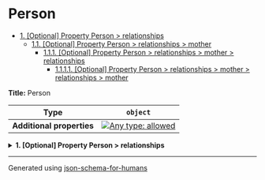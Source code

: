 # Person

- [1. [Optional] Property Person > relationships](#relationships)
  - [1.1. [Optional] Property Person > relationships > mother](#relationships_mother)
    - [1.1.1. [Optional] Property Person > relationships > mother > relationships](#relationships_mother_relationships)
      - [1.1.1.1. [Optional] Property Person > relationships > mother > relationships > mother](#relationships_mother_relationships_mother)

**Title:** Person

| Type                      | `object`                                                                                                                          |
| ------------------------- | --------------------------------------------------------------------------------------------------------------------------------- |
| **Additional properties** | [![Any type: allowed](https://img.shields.io/badge/Any%20type-allowed-green)](# "Additional Properties of any type are allowed.") |

<details>
<summary><strong> <a name="relationships"></a>1. [Optional] Property Person > relationships</strong>  

</summary>
<blockquote>

| Type                      | `object`                                                                                                                          |
| ------------------------- | --------------------------------------------------------------------------------------------------------------------------------- |
| **Additional properties** | [![Any type: allowed](https://img.shields.io/badge/Any%20type-allowed-green)](# "Additional Properties of any type are allowed.") |
| **Defined in**            | #/definitions/person/properties/relationships                                                                                     |

**Description:** Relationships between this person and others

<details>
<summary><strong> <a name="relationships_mother"></a>1.1. [Optional] Property Person > relationships > mother</strong>  

</summary>
<blockquote>

| Type                      | `object`                                                                                                                          |
| ------------------------- | --------------------------------------------------------------------------------------------------------------------------------- |
| **Additional properties** | [![Any type: allowed](https://img.shields.io/badge/Any%20type-allowed-green)](# "Additional Properties of any type are allowed.") |
| **Defined in**            | #/definitions/person                                                                                                              |

**Description:** A human being

<details>
<summary><strong> <a name="relationships_mother_relationships"></a>1.1.1. [Optional] Property Person > relationships > mother > relationships</strong>  

</summary>
<blockquote>

| Type                      | `object`                                                                                                                          |
| ------------------------- | --------------------------------------------------------------------------------------------------------------------------------- |
| **Additional properties** | [![Any type: allowed](https://img.shields.io/badge/Any%20type-allowed-green)](# "Additional Properties of any type are allowed.") |

**Description:** Relationships between this person and others

<details>
<summary><strong> <a name="relationships_mother_relationships_mother"></a>1.1.1.1. [Optional] Property Person > relationships > mother > relationships > mother</strong>  

</summary>
<blockquote>

| Type                      | `object`                                                                                                                          |
| ------------------------- | --------------------------------------------------------------------------------------------------------------------------------- |
| **Additional properties** | [![Any type: allowed](https://img.shields.io/badge/Any%20type-allowed-green)](# "Additional Properties of any type are allowed.") |
| **Same definition as**    | [mother](#relationships_mother)                                                                                                   |

**Description:** A human being

</blockquote>
</details>

</blockquote>
</details>

</blockquote>
</details>

</blockquote>
</details>

----------------------------------------------------------------------------------------------------------------------------
Generated using [json-schema-for-humans](https://github.com/coveooss/json-schema-for-humans)